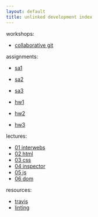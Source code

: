 ```yaml
---
layout: default
title: unlinked development index
---
```



workshops:

* [collaborative git](https://github.com/dartmouth-cs52/16X-git-map)

assignments:

* [sa1](assignments/sa01)
* [sa2](assignments/sa02)
* [sa3](assignments/sa03)

* [hw1](assignments/hw01)
* [hw2](assignments/hw02)
* [hw3](assignments/hw03)


lectures:

* [01 interwebs](lectures/01_interwebs)
* [02 html](lectures/02_html)
* [03 css](lectures/03_css)
* [04 inspector](lectures/04_inspector)
* [05 js](lectures/05_javascript)
* [06 dom](lectures/06_dom)

resources:

* [travis](resources/travis)
* [linting](resources/linting)
